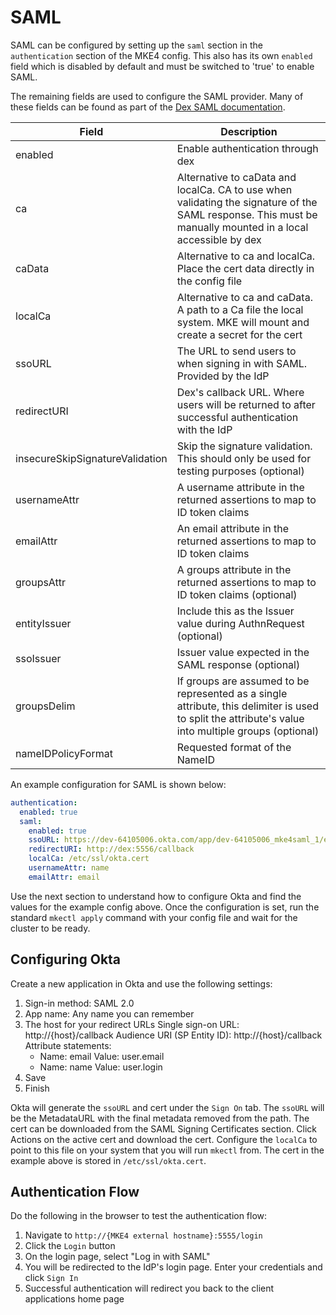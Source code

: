 # SAML

SAML can be configured by setting up the `saml` section in the `authentication` section of the MKE4 config. This also has its own `enabled` field which is disabled by default and must be switched to 'true' to enable SAML.

The remaining fields are used to configure the SAML provider. Many of these fields can be found as part of the [Dex SAML documentation](https://dexidp.io/docs/connectors/saml/).

| Field                           | Description                                                                                                                                                 |
| ------------------------------- | ----------------------------------------------------------------------------------------------------------------------------------------------------------- |
| enabled                         | Enable authentication through dex                                                                                                                           |
| ca                              | Alternative to caData and localCa. CA to use when validating the signature of the SAML response. This must be manually mounted in a local accessible by dex |
| caData                          | Alternative to ca and localCa. Place the cert data directly in the config file                                                                              |
| localCa                         | Alternative to ca and caData. A path to a Ca file the local system. MKE will mount and create a secret for the cert                                         |
| ssoURL                          | The URL to send users to when signing in with SAML. Provided by the IdP                                                                                     |
| redirectURI                     | Dex's callback URL. Where users will be returned to after successful authentication with the IdP                                                            |
| insecureSkipSignatureValidation | Skip the signature validation. This should only be used for testing purposes (optional)                                                                     |
| usernameAttr                    | A username attribute in the returned assertions to map to ID token claims                                                                                   |
| emailAttr                       | An email attribute in the returned assertions to map to ID token claims                                                                                     |
| groupsAttr                      | A groups attribute in the returned assertions to map to ID token claims (optional)                                                                          |
| entityIssuer                    | Include this as the Issuer value during AuthnRequest (optional)                                                                                             |
| ssoIssuer                       | Issuer value expected in the SAML response (optional)                                                                                                       |
| groupsDelim                     | If groups are assumed to be represented as a single attribute, this delimiter is used to split the attribute's value into multiple groups (optional)        |
| nameIDPolicyFormat              | Requested format of the NameID                                                                                                                              |

An example configuration for SAML is shown below:

```yaml
authentication:
  enabled: true
  saml:
    enabled: true
    ssoURL: https://dev-64105006.okta.com/app/dev-64105006_mke4saml_1/epkdtszgindywD6mF5s7/sso/saml
    redirectURI: http://dex:5556/callback
    localCa: /etc/ssl/okta.cert
    usernameAttr: name
    emailAttr: email
```

Use the next section to understand how to configure Okta and find the values for the example config above. Once the configuration is set, run the standard `mkectl apply` command with your config file and wait for the cluster to be ready.

## Configuring Okta

Create a new application in Okta and use the following settings:

1. Sign-in method: SAML 2.0
2. App name: Any name you can remember
3. The host for your redirect URLs
   Single sign-on URL: http://{host}/callback
   Audience URI (SP Entity ID): http://{host}/callback
   Attribute statements:
   - Name: email
     Value: user.email
   - Name: name
     Value: user.login
4. Save
5. Finish

Okta will generate the `ssoURL` and cert under the `Sign On` tab.
The `ssoURL` will be the MetadataURL with the final metadata removed from the path.
The cert can be downloaded from the SAML Signing Certificates section. Click Actions on the active cert and download the cert.
Configure the `localCa` to point to this file on your system that you will run `mkectl` from. The cert in the example above is stored in `/etc/ssl/okta.cert`.

## Authentication Flow

Do the following in the browser to test the authentication flow:

1. Navigate to `http://{MKE4 external hostname}:5555/login`
2. Click the `Login` button
3. On the login page, select "Log in with SAML"
4. You will be redirected to the IdP's login page. Enter your credentials and click `Sign In`
5. Successful authentication will redirect you back to the client applications home page

